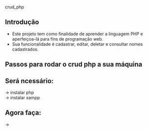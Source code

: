 ﻿crud_php
## Introdução
 - Este projeto tem como finalidade de aprender a linguagem PHP e aperfeiçoa-lá para fins de programação web.
 - Sua funcionalidade é cadastrar, editar, deletar e consultar nomes cadastrados.

## Passos para rodar o crud php a sua máquina
## Será ncessário:
-> instalar php <br/>
-> instalar xampp
## Agora faça:
-> 
